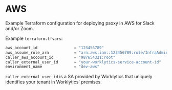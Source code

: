 # AWS

Example Terraform configuration for deploying psoxy in AWS for Slack and/or Zoom.

Example `terraform.tfvars`:
```terraform
aws_account_id                = "123456789"
aws_assume_role_arn           = "arn:aws:iam::123456789:role/InfraAdmin"
caller_aws_account_id         = "987654321:root"
caller_external_user_id       = "your-worklytics-service-account-id"
environment_name              = "dev-aws"
```

`caller_external_user_id` is a SA provided by Worklytics that uniquely identifies your tenant in
Worklytics' premises.

